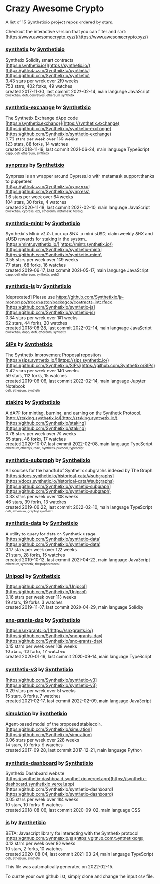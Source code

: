 # Crazy Awesome Crypto
A list of 15 [Synthetixio](https://github.com/Synthetixio) project repos ordered by stars.  

Checkout the interactive version that you can filter and sort: 
[https://www.awesomecrypto.xyz/](https://www.awesomecrypto.xyz/)  


### [synthetix](https://github.com/Synthetixio/synthetix) by [Synthetixio](https://github.com/Synthetixio)  
Synthetix Solidity smart contracts  
[https://synthetix.io/](https://synthetix.io/)  
[https://github.com/Synthetixio/synthetix](https://github.com/Synthetixio/synthetix)  
3.43 stars per week over 219 weeks  
753 stars, 402 forks, 49 watches  
created 2017-11-30, last commit 2022-02-14, main language JavaScript  
<sub><sup>blockchain, defi, derivatives, ethereum, synthetix</sup></sub>


### [synthetix-exchange](https://github.com/Synthetixio/synthetix-exchange) by [Synthetixio](https://github.com/Synthetixio)  
The Synthetix Exchange dApp code  
[https://synthetix.exchange](https://synthetix.exchange)  
[https://github.com/Synthetixio/synthetix-exchange](https://github.com/Synthetixio/synthetix-exchange)  
0.73 stars per week over 169 weeks  
123 stars, 88 forks, 14 watches  
created 2018-11-19, last commit 2021-06-24, main language TypeScript  
<sub><sup>dapp, defi, ethereum, synthetix</sup></sub>


### [synpress](https://github.com/Synthetixio/synpress) by [Synthetixio](https://github.com/Synthetixio)  
Synpress is an wrapper around Cypress.io with metamask support thanks to puppeteer.  
[https://github.com/Synthetixio/synpress](https://github.com/Synthetixio/synpress)  
1.6 stars per week over 64 weeks  
104 stars, 30 forks, 4 watches  
created 2020-11-18, last commit 2022-02-10, main language JavaScript  
<sub><sup>blockchain, cypress, e2e, ethereum, metamask, testing</sup></sub>


### [synthetix-mintr](https://github.com/Synthetixio/synthetix-mintr) by [Synthetixio](https://github.com/Synthetixio)  
Synthetix's Mintr v2.0: Lock up SNX to mint sUSD, claim weekly SNX and sUSD rewards for staking in the system..  
[https://mintr.synthetix.io/](https://mintr.synthetix.io/)  
[https://github.com/Synthetixio/synthetix-mintr](https://github.com/Synthetixio/synthetix-mintr)  
0.55 stars per week over 139 weeks  
77 stars, 68 forks, 16 watches  
created 2019-06-17, last commit 2021-05-17, main language JavaScript  
<sub><sup>dapp, defi, ethereum, synthetix, web3</sup></sub>


### [synthetix-js](https://github.com/Synthetixio/synthetix-js) by [Synthetixio](https://github.com/Synthetixio)  
[deprecated] Please use https://github.com/Synthetixio/js-monorepo/tree/master/packages/contracts-interface  
[https://github.com/Synthetixio/synthetix-js](https://github.com/Synthetixio/synthetix-js)  
0.34 stars per week over 181 weeks  
62 stars, 44 forks, 20 watches  
created 2018-08-28, last commit 2022-02-14, main language JavaScript  
<sub><sup>blockchain, dapp, defi, ethereum, synthetix</sup></sub>


### [SIPs](https://github.com/Synthetixio/SIPs) by [Synthetixio](https://github.com/Synthetixio)  
The Synthetix Improvement Proposal repository  
[https://sips.synthetix.io/](https://sips.synthetix.io/)  
[https://github.com/Synthetixio/SIPs](https://github.com/Synthetixio/SIPs)  
0.42 stars per week over 140 weeks  
59 stars, 112 forks, 15 watches  
created 2019-06-06, last commit 2022-02-14, main language Jupyter Notebook  
<sub><sup>defi, ethereum, synthetix</sup></sub>


### [staking](https://github.com/Synthetixio/staking) by [Synthetixio](https://github.com/Synthetixio)  
A dAPP for minting, burning, and earning on the Synthetix Protocol.   
[http://staking.synthetix.io/](http://staking.synthetix.io/)  
[https://github.com/Synthetixio/staking](https://github.com/Synthetixio/staking)  
0.78 stars per week over 70 weeks  
55 stars, 46 forks, 17 watches  
created 2020-10-07, last commit 2022-02-08, main language TypeScript  
<sub><sup>ethereum, ethersjs, react, synthetix-protocol, typescript</sup></sub>


### [synthetix-subgraph](https://github.com/Synthetixio/synthetix-subgraph) by [Synthetixio](https://github.com/Synthetixio)  
All sources for the handful of Synthetix subgraphs indexed by The Graph  
[https://docs.synthetix.io/historical-data/#subgraphs](https://docs.synthetix.io/historical-data/#subgraphs)  
[https://github.com/Synthetixio/synthetix-subgraph](https://github.com/Synthetixio/synthetix-subgraph)  
0.33 stars per week over 138 weeks  
46 stars, 39 forks, 13 watches  
created 2019-06-22, last commit 2022-02-10, main language TypeScript  
<sub><sup>defi, ethereum, graphql, synthetix</sup></sub>


### [synthetix-data](https://github.com/Synthetixio/synthetix-data) by [Synthetixio](https://github.com/Synthetixio)  
A utility to query for data on Synthetix usage  
[https://github.com/Synthetixio/synthetix-data](https://github.com/Synthetixio/synthetix-data)  
0.17 stars per week over 122 weeks  
21 stars, 28 forks, 15 watches  
created 2019-10-12, last commit 2021-04-22, main language JavaScript  
<sub><sup>ethereum, synthetix, thegraphprotocol</sup></sub>


### [Unipool](https://github.com/Synthetixio/Unipool) by [Synthetixio](https://github.com/Synthetixio)  
  
[https://github.com/Synthetixio/Unipool](https://github.com/Synthetixio/Unipool)  
0.16 stars per week over 118 weeks  
19 stars, 19 forks, 3 watches  
created 2019-11-07, last commit 2020-04-29, main language Solidity  


### [snx-grants-dao](https://github.com/Synthetixio/snx-grants-dao) by [Synthetixio](https://github.com/Synthetixio)  
  
[https://snxgrants.io/](https://snxgrants.io/)  
[https://github.com/Synthetixio/snx-grants-dao](https://github.com/Synthetixio/snx-grants-dao)  
0.15 stars per week over 108 weeks  
16 stars, 43 forks, 17 watches  
created 2020-01-19, last commit 2020-09-14, main language TypeScript  


### [synthetix-v3](https://github.com/Synthetixio/synthetix-v3) by [Synthetixio](https://github.com/Synthetixio)  
  
[https://github.com/Synthetixio/synthetix-v3](https://github.com/Synthetixio/synthetix-v3)  
0.29 stars per week over 51 weeks  
15 stars, 8 forks, 7 watches  
created 2021-02-17, last commit 2022-02-09, main language JavaScript  


### [simulation](https://github.com/Synthetixio/simulation) by [Synthetixio](https://github.com/Synthetixio)  
Agent-based model of the proposed stablecoin.  
[https://github.com/Synthetixio/simulation](https://github.com/Synthetixio/simulation)  
0.06 stars per week over 228 weeks  
14 stars, 10 forks, 9 watches  
created 2017-09-28, last commit 2017-12-21, main language Python  


### [synthetix-dashboard](https://github.com/Synthetixio/synthetix-dashboard) by [Synthetixio](https://github.com/Synthetixio)  
Synthetix Dashboard website  
[https://synthetix-dashboard.synthetixio.vercel.app](https://synthetix-dashboard.synthetixio.vercel.app)  
[https://github.com/Synthetixio/synthetix-dashboard](https://github.com/Synthetixio/synthetix-dashboard)  
0.05 stars per week over 184 weeks  
10 stars, 10 forks, 9 watches  
created 2018-08-06, last commit 2020-09-02, main language CSS  


### [js](https://github.com/Synthetixio/js) by [Synthetixio](https://github.com/Synthetixio)  
BETA: Javascript library for interacting with the Synthetix protocol  
[https://github.com/Synthetixio/js](https://github.com/Synthetixio/js)  
0.12 stars per week over 80 weeks  
10 stars, 2 forks, 10 watches  
created 2020-08-04, last commit 2021-03-24, main language TypeScript  
<sub><sup>defi, ethereum, synthetix</sup></sub>


This file was automatically generated on 2022-02-15.  

To curate your own github list, simply clone and change the input csv file.  